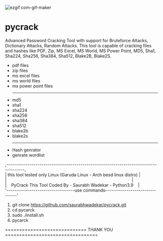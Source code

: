 
![ezgif com-gif-maker](https://user-images.githubusercontent.com/55120484/172302839-bbc0ad22-e676-4cb4-bb3b-0ad50d65f365.gif)

# pycrack 
Advanced Password Cracking Tool with support for Bruteforce Attacks, Dictionary Attacks, Random Attacks.
This tool is capable of cracking files and hashes like PDF, Zip, MS Excel, MS World, MS Power Point, MD5, Sha1, Sha224, Sha256, Sha384, Sha512, Blake2B, Blake2S.
* pdf files
* zip files
* ms excel files
* ms world files
* ms power point files
<br><hr>
* md5
* sha1
* sha224
* sha256
* sha384
* sha512
* blake2b
* blake2s
<br><hr>
* Hash genrator
* genrate wordlist


,---------------------------------------------------------------------------------------,<br>
|&nbsp;this tool tested only Linux (Garuda Linux - Arch besd linux distro)&nbsp;|<br>|&nbsp;&nbsp;&nbsp;&nbsp;&nbsp;&nbsp;&nbsp;&nbsp;&nbsp;&nbsp;&nbsp;&nbsp;&nbsp;&nbsp;&nbsp;&nbsp;&nbsp;&nbsp;&nbsp;&nbsp;&nbsp;&nbsp;&nbsp;&nbsp;&nbsp;&nbsp;&nbsp;&nbsp;&nbsp;&nbsp;&nbsp;&nbsp;&nbsp;&nbsp;&nbsp;&nbsp;&nbsp;&nbsp;&nbsp;&nbsp;&nbsp;&nbsp;&nbsp;&nbsp;&nbsp;&nbsp;&nbsp;&nbsp;&nbsp;&nbsp;&nbsp;&nbsp;&nbsp;&nbsp;&nbsp;&nbsp;&nbsp;&nbsp;&nbsp;&nbsp;&nbsp;&nbsp;&nbsp;&nbsp;&nbsp;&nbsp;&nbsp;&nbsp;&nbsp;&nbsp;&nbsp;&nbsp;&nbsp;&nbsp;&nbsp;&nbsp;&nbsp;&nbsp;&nbsp;&nbsp;&nbsp;&nbsp;&nbsp;&nbsp;&nbsp;&nbsp;&nbsp;&nbsp;&nbsp;&nbsp;&nbsp;&nbsp;&nbsp;&nbsp;&nbsp;&nbsp;&nbsp;&nbsp;&nbsp;&nbsp;&nbsp;&nbsp;&nbsp;&nbsp;&nbsp;|<br>
|&nbsp;&nbsp;&nbsp;&nbsp;PyCrack This Tool Coded By - Saurabh Wadekar - Python3.9&nbsp;&nbsp;&nbsp;&nbsp;|<br>
'-----------------------------------use commands--------------------------------'<br>
1) git clone https://github.com/saurabhwadekar/pycrack.git<br>
2) cd pycarck<br>
3) sudo ./install.sh<br>
4) pycarck<br>





============================= THANK YOU =================================
